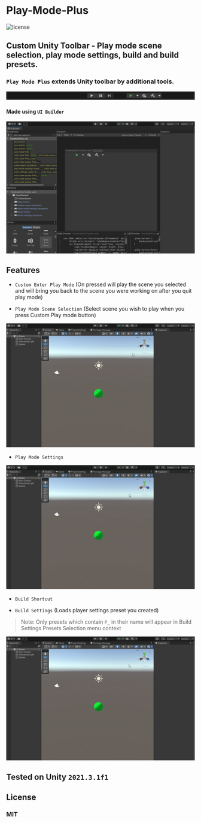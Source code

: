 # Play-Mode-Plus
![license](https://img.shields.io/github/license/TheDisillusion/Play-Mode-Plus)
## Custom Unity Toolbar - Play mode scene selection, play mode settings, build and build presets.

### `Play Mode Plus` extends Unity toolbar by additional tools.

<p align="center">
<img src="Documentation~/playmodeplus_preview.png" />
</p>


#### Made using `UI Builder`

![](Documentation~/playmodeplus_ui_builder.png)


## Features

- `Custom Enter Play Mode` (On pressed will play the scene you selected and will bring you back to the scene you were working on after you quit play mode)

- `Play Mode Scene Selection` (Select scene you wish to play when you press Custom Play mode button)

![](Documentation~/SelectPlayModeScene.gif)


- `Play Mode Settings`

![](Documentation~/SelectPlayModeSettings.gif)


- `Build Shortcut`

- `Build Settings` (Loads player settings preset you created)

> Note: Only presets which contain `P_` in their name will appear in Build Settings Presets Selection menu context

![](Documentation~/SelectBuildSettings.gif)


## Tested on Unity `2021.3.1f1`

## License

### MIT
